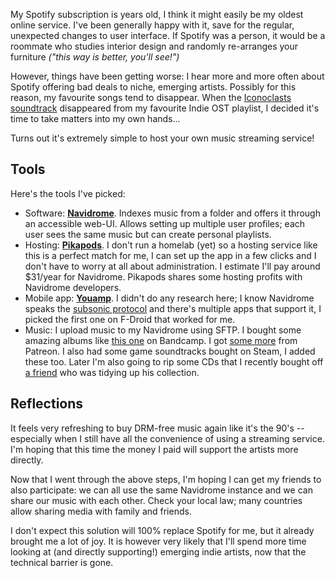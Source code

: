 <!--
.. title: I hosted my own music streaming service
.. slug: music-streaming
.. date: 2025-04-05
.. tags: diy, music, open-source, self-hosting
.. category: 
.. link:
.. description:
.. type: text
-->

My Spotify subscription is years old, I think it might easily be my oldest online service. I've been generally happy with it, save for the regular, unexpected changes to user interface. If Spotify was a person, it would be a roommate who studies interior design and randomly re-arranges your furniture _("this way is better, you'll see!")_

However, things have been getting worse: I hear more and more often about Spotify offering bad deals to niche, emerging artists. Possibly for this reason, my favourite songs tend to disappear. When the [Iconoclasts soundtrack][iconoclasts-ost] disappeared from my  favourite Indie OST playlist, I decided it's time to take matters into my own hands...

Turns out it's extremely simple to host your own music streaming service!

<!--more-->

## Tools

Here's the tools I've picked:

* Software: [**Navidrome**][nd]. Indexes music from a folder and offers it through an accessible web-UI. Allows setting up multiple user profiles; each user sees the same music but can create personal playlists.
* Hosting: [**Pikapods**][pika]. I don't run a homelab (yet) so a hosting service like this is a perfect match for me, I can set up the app in a few clicks and I don't have to worry at all about administration. I estimate I'll pay around $31/year for Navidrome. Pikapods shares some hosting profits with Navidrome developers.
* Mobile app: [**Youamp**][youamp]. I didn't do any research here; I know Navidrome speaks the [subsonic protocol][subsonic] and there's multiple apps that support it, I picked the first one on F-Droid that worked for me.
* Music: I upload music to my Navidrome using SFTP. I bought some amazing albums like [this one][a_rival] on Bandcamp. I got [some more][nectoulin] from Patreon. I also had some game soundtracks bought on Steam, I added these too. Later I'm also going to rip some CDs that I recently bought off [a friend][piepsi] who was tidying up his collection.

## Reflections

It feels very refreshing to buy DRM-free music again like it's the 90's -- especially when I still have all the convenience of using a streaming service. I'm hoping that this time the money I paid will support the artists more directly.

Now that I went through the above steps, I'm hoping I can get my friends to also participate: we can all use the same Navidrome instance and we can share our music with each other. Check your local law; many countries allow sharing media with family and friends.

I don't expect this solution will 100% replace Spotify for me, but it already brought me a lot of joy. It is however very likely that I'll spend more time looking at (and directly supporting!) emerging indie artists, now that the technical barrier is gone.


[subsonic]: https://www.subsonic.org/pages/api.jsp
[youamp]: https://f-droid.org/en/packages/ru.stersh.youamp/
[pika]: https://pikapods.com
[nd]: https://www.navidrome.org/
[iconoclasts-ost]: https://konjak.bandcamp.com/album/iconoclasts-soundtrack-birdsong
[a_rival]: https://rivalrivalrival.bandcamp.com/album/crypt-of-the-necrodancer-the-melody-mixes
[nectoulin]: https://www.patreon.com/posts/mp3-unreal-album-82841349
[piepsi]: https://bandcamp.com/piepsi91
